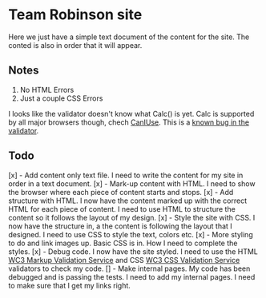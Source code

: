 # Team Robinson site

Here we just have a simple text document of the content for the site. The conted is also in order that it will appear.

## Notes
1. No HTML Errors
1. Just a couple CSS Errors

I looks like the validator doesn't know what Calc() is yet. Calc is supported by all major browsers though, chech [CanIUse](http://caniuse.com/#search=calc). This is a [known bug in the validator](https://www.w3.org/Bugs/Public/show_bug.cgi?id=18913).

## Todo
[x] - Add content only text file. I need to write the content for my site in order in a text document.
[x] - Mark-up content with HTML. I need to show the browser where each piece of content starts and stops.
[x] - Add structure with HTML. I now have the content marked up with the correct HTML for each piece of content. I need to use HTML to structure the content so it follows the layout of my design.
[x] - Style the site with CSS. I now have the structure in, a the content is following the layout that I designed. I need to use CSS to style the text, colors etc.
[x] - More styling to do and link images up. Basic CSS is in. How I need to complete the styles.
[x] - Debug code. I now have the site styled. I need to use the HTML [WC3 Markup Validation Service](https://validator.w3.org/) and CSS [WC3 CSS Validation Service](https://jigsaw.w3.org/css-validator/) validators to check my code.
[] - Make internal pages. My code has been debugged and is passing the tests. I need to add my internal pages. I need to make sure that I get my links right.
